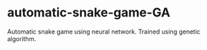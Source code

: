 # automatic-snake-game-GA
Automatic snake game using neural network. Trained using genetic algorithm.
